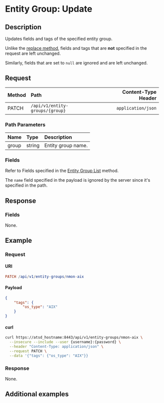 # Entity Group: Update

## Description

Updates fields and tags of the specified entity group.

Unlike the [replace method](create-or-replace.md), fields and tags that are **not** specified in the request are left unchanged.

Similarly, fields that are set to `null` are ignored and are left unchanged.

## Request

| **Method** | **Path** | **Content-Type Header**|
|:---|:---|---:|
| PATCH | `/api/v1/entity-groups/{group}` | `application/json` |

### Path Parameters

|**Name**|**Type**|**Description**|
|:---|:---|:---|
| group |string|Entity group name.|

### Fields

Refer to Fields specified in the [Entity Group List](list.md#fields) method.

The `name` field specified in the payload is ignored by the server since it's specified in the path.

## Response

### Fields

None.

## Example

### Request

#### URI

```elm
PATCH /api/v1/entity-groups/nmon-aix
```

#### Payload

```json
{
    "tags": {
        "os_type": "AIX"
    }
}
```

#### curl

```bash
curl https://atsd_hostname:8443/api/v1/entity-groups/nmon-aix \
  --insecure --include --user {username}:{password} \
  --header "Content-Type: application/json" \
  --request PATCH \
  --data '{"tags": {"os_type": "AIX"}}
```

### Response

None.

## Additional examples
